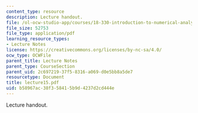 ```yaml
---
content_type: resource
description: Lecture handout.
file: /ol-ocw-studio-app/courses/18-330-introduction-to-numerical-analysis-spring-2004/b58967ac38f358415b9d4237d2cd444e_lecture15.pdf
file_size: 52753
file_type: application/pdf
learning_resource_types:
- Lecture Notes
license: https://creativecommons.org/licenses/by-nc-sa/4.0/
ocw_type: OCWFile
parent_title: Lecture Notes
parent_type: CourseSection
parent_uid: 2c697219-37f5-8316-a069-d0e5bb8a5de7
resourcetype: Document
title: lecture15.pdf
uid: b58967ac-38f3-5841-5b9d-4237d2cd444e
---
```

Lecture handout.